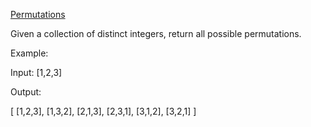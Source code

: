 [Permutations](https://leetcode.com/problems/permutations/)

Given a collection of distinct integers, return all possible permutations.

Example:

Input: [1,2,3]

Output:

[
  [1,2,3],
  [1,3,2],
  [2,1,3],
  [2,3,1],
  [3,1,2],
  [3,2,1]
]